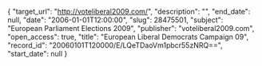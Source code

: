 {
  "target_url": "http://voteliberal2009.com/", 
  "description": "", 
  "end_date": null, 
  "date": "2006-01-01T12:00:00", 
  "slug": 28475501, 
  "subject": "European Parliament Elections 2009", 
  "publisher": "voteliberal2009.com", 
  "open_access": true, 
  "title": "European Liberal Democrats Campaign 09", 
  "record_id": "20060101T120000/E/LQeTDaoVm1pbcr55zNRQ==", 
  "start_date": null
}

